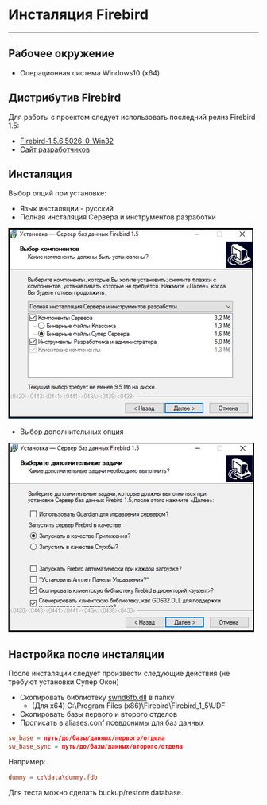 # Инсталяция Firebird #

---

## Рабочее окружение ##

* Операционная система Windows10 (x64)

## Дистрибутив Firebird ##

Для работы с проектом следует использовать последний релиз Firebird 1.5:  

* [Firebird-1.5.6.5026-0-Win32](file/Firebird-1.5.6.5026-0-Win32.exe)
* [Сайт разработчиков](http://www.firebirdsql.org/en/firebird-1-5/)

## Инсталяция ##

Выбор опций при установке:

* Язык инсталяции - русский
* Полная инсталяция Сервера и инструментов разработки  

 ![Выбор опций при установке Firebird](_pic/option_install.png)

* Выбор дополнительных опция  

 ![Выбор дополнтельных опций при установке Firebird](_pic/additoinal_option.png)

## Настройка после инсталяции ##

После инсталяции следует произвести следующие действия (не требуют установки Супер Окон)

* Скопировать библиотеку [swnd6fb.dll](file/swnd6fb.dll) в папку
  * (Для x64) C:\Program Files (x86)\Firebird\Firebird_1_5\UDF
* Скопировать базы первого и второго отделов
* Прописать в aliases.conf псевдонимы для баз данных
  
 ```conf
 sw_base = путь/до/базы/данных/первого/отдела  
 sw_base_sync = путь/до/базы/данных/второго/отдела
 ```
 Например:  

 ```conf
 dummy = c:\data\dummy.fdb
 ```

Для теста можно сделать buckup/restore database.


